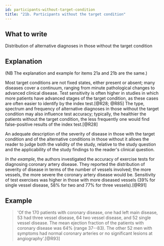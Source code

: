 ```yaml
---
id: participants-without-target-condition
title: "21b. Participants without the target condition"
---
```

## What to write

Distribution of alternative diagnoses in those without the target condition

## Explanation

(NB The explanation and example for items 21a and 21b are the same.)

Most target conditions are not fixed states, either
present or absent; many diseases cover a continuum, ranging from minute
pathological changes to advanced clinical disease. Test sensitivity is
often higher in studies in which more patients have advanced stages of
the target condition, as these cases are often easier to identify by the
index test.[@R28; @R85] The type, spectrum and frequency of alternative
diagnoses in those without the target condition may also influence test
accuracy; typically, the healthier the patients without the target
condition, the less frequently one would find false-positive results of
the index test.[@R28]

An adequate description of the severity of disease in those with the
target condition and of the alternative conditions in those without it
allows the reader to judge both the validity of the study, relative to
the study question and the applicability of the study findings to the
reader\'s clinical question.

*In the example*, the authors investigated the accuracy of exercise
tests for diagnosing coronary artery disease. They reported the
distribution of severity of disease in terms of the number of vessels
involved; the more vessels, the more severe the coronary artery disease
would be. Sensitivity of test exercises was higher in those with more
diseased vessels (39% for single vessel disease, 58% for two and 77% for
three vessels).[@R91]

## Example

> 'Of the 170 patients with coronary disease, one had left
main disease, 53 had three vessel disease, 64 two vessel disease, and 52
single vessel disease. The mean ejection fraction of the patients with
coronary disease was 64% (range 37--83). The other 52 men with symptoms
had normal coronary arteries or no significant lesions at
angiography'.[@R93]
